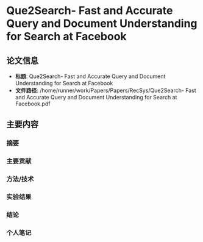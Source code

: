 # Que2Search- Fast and Accurate Query and Document Understanding for Search at Facebook

## 论文信息
- **标题**: Que2Search- Fast and Accurate Query and Document Understanding for Search at Facebook
- **文件路径**: /home/runner/work/Papers/Papers/RecSys/Que2Search- Fast and Accurate Query and Document Understanding for Search at Facebook.pdf

## 主要内容

### 摘要


### 主要贡献


### 方法/技术


### 实验结果


### 结论


### 个人笔记


